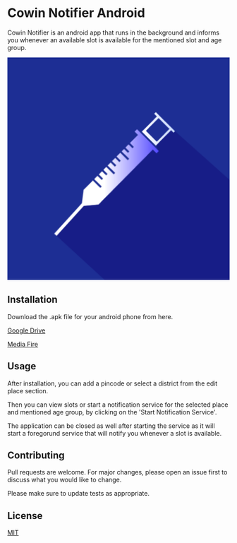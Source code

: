 # Cowin Notifier Android

Cowin Notifier is an android app that runs in the background and informs you whenever an available slot is available for the mentioned slot and age group.

![Cowin Notifier Logo](https://github.com/sukritkapil2/Cowin-Notifier-Android/blob/master/app/src/main/ic_launcher_cowin_notifier-playstore.png?raw=true)

## Installation

Download the .apk file for your android phone from here.

[Google Drive](https://drive.google.com/file/d/11pKVg08d-ilzCI8Xjnn7z_VidSVGOK1H/view?fbclid=IwAR3HC07pNP84zIolLENgABhifg-RV8XslrS2iVd996tzwC0Cu4Kj1bXMmOk)

[Media Fire](http://www.mediafire.com/file/if5h59wgok8b0h5/Cowin_Notifier_v1.3.1.apk/file)

## Usage

After installation, you can add a pincode or select a district from the edit place section.

Then you can view slots or start a notification service for the selected place and mentioned age group, by clicking on the 'Start Notification Service'.

The application can be closed as well after starting the service as it will start a foregorund service that will notify you whenever a slot is available.

## Contributing

Pull requests are welcome. For major changes, please open an issue first to discuss what you would like to change.

Please make sure to update tests as appropriate.

## License

[MIT](https://choosealicense.com/licenses/mit/)
